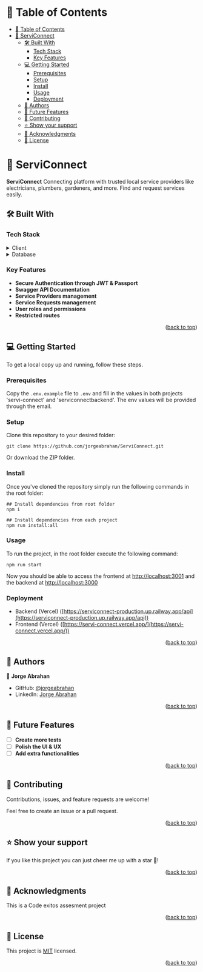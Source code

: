 <a name="readme-top"></a>

# 📗 Table of Contents

- [📗 Table of Contents](#-table-of-contents)
- [📖 ServiConnect ](#-serviconnect-)
  - [🛠 Built With ](#-built-with-)
    - [Tech Stack ](#tech-stack-)
    - [Key Features ](#key-features-)
  - [💻 Getting Started ](#-getting-started-)
    - [Prerequisites](#prerequisites)
    - [Setup](#setup)
    - [Install](#install)
    - [Usage](#usage)
    - [Deployment](#deployment)
  - [👥 Authors ](#-authors-)
  - [🔭 Future Features ](#-future-features-)
  - [🤝 Contributing ](#-contributing-)
  - [⭐️ Show your support ](#️-show-your-support-)
  - [🙏 Acknowledgments ](#-acknowledgments-)
  - [📝 License ](#-license-)

# 📖 ServiConnect <a name="about-project"></a>

**ServiConnect** Connecting platform with trusted local service providers like
electricians, plumbers, gardeners, and more. Find and request services easily.

## 🛠 Built With <a name="built-with"></a>

### Tech Stack <a name="tech-stack"></a>

<details>
  <summary>Client</summary>
  <ul>
    <li>NextJS</li>
    <li>Typescript</li>
    <li>Zustand</li>
    <li>Tailwind</li>
    <li>Headless UI</li>
    <li>ImageKit</li>
  </ul>
</details>

<details>
  <summary>Database</summary>
  <ul>
    <li>NestJS</li>
    <li>Typescript</li>
    <li>PostgreSQL</li>
    <li>Jest</li>
    <li>TypeORM</li>
    <li>JWT</li>
    <li>Passport</li>
    <li>Swagger</li>
    <li>Class Validator</li>
    <li>Aiven</li>
  </ul>
</details>

### Key Features <a name="key-features"></a>

- **Secure Authentication through JWT & Passport**
- **Swagger API Documentation**
- **Service Providers management**
- **Service Requests management**
- **User roles and permissions**
- **Restricted routes**

<p align="right">(<a href="#readme-top">back to top</a>)</p>

## 💻 Getting Started <a name="getting-started"></a>

To get a local copy up and running, follow these steps.

### Prerequisites

Copy the `.env.example` file to `.env` and fill in the values in both projects
'servi-connect' and 'serviconnectbackend'. The env values will be provided
through the email.

### Setup

Clone this repository to your desired folder:

```
git clone https://github.com/jorgeabrahan/ServiConnect.git
```

Or download the ZIP folder.

### Install

Once you've cloned the repository simply run the following commands in the root
folder:

```
## Install dependencies from root folder
npm i

## Install dependencies from each project
npm run install:all
```

### Usage

To run the project, in the root folder execute the following command:

```
npm run start
```

Now you should be able to access the frontend at
[http://localhost:3001](http://localhost:3001) and the backend at
[http://localhost:3000](http://localhost:3000)

### Deployment

- Backend (Vercel)
  ([https://serviconnect-production.up.railway.app/api](https://serviconnect-production.up.railway.app/api))
- Frontend (Vercel)
  ([https://servi-connect.vercel.app/](https://servi-connect.vercel.app/))

<p align="right">(<a href="#readme-top">back to top</a>)</p>

## 👥 Authors <a name="authors"></a>

👤 **Jorge Abrahan**

- GitHub: [@jorgeabrahan](https://github.com/jorgeabrahan)
- LinkedIn:
  [Jorge Abrahan](https://www.linkedin.com/in/jorge-siguenza/?locale=en_US)

<p align="right">(<a href="#readme-top">back to top</a>)</p>

## 🔭 Future Features <a name="future-features"></a>

- [ ] **Create more tests**
- [ ] **Polish the UI & UX**
- [ ] **Add extra functionalities**

<p align="right">(<a href="#readme-top">back to top</a>)</p>

## 🤝 Contributing <a name="contributing"></a>

Contributions, issues, and feature requests are welcome!

Feel free to create an issue or a pull request.

<p align="right">(<a href="#readme-top">back to top</a>)</p>

<!-- SUPPORT -->

## ⭐️ Show your support <a name="support"></a>

If you like this project you can just cheer me up with a star 🙂!

<p align="right">(<a href="#readme-top">back to top</a>)</p>

## 🙏 Acknowledgments <a name="acknowledgements"></a>

This is a Code exitos assesment project

<p align="right">(<a href="#readme-top">back to top</a>)</p>

## 📝 License <a name="license"></a>

This project is [MIT](./LICENSE) licensed.

<p align="right">(<a href="#readme-top">back to top</a>)</p>
